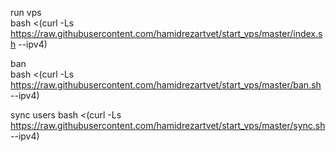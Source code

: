 run vps  
bash <(curl -Ls https://raw.githubusercontent.com/hamidrezartvet/start_vps/master/index.sh --ipv4)  
  
ban  
bash <(curl -Ls https://raw.githubusercontent.com/hamidrezartvet/start_vps/master/ban.sh --ipv4)  
  
sync users
bash <(curl -Ls https://raw.githubusercontent.com/hamidrezartvet/start_vps/master/sync.sh --ipv4)  